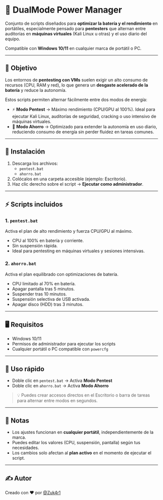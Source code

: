 # 🔋 DualMode Power Manager

Conjunto de scripts diseñados para **optimizar la batería y el rendimiento** en portátiles, especialmente pensado para **pentesters** que alternan entre auditorías en **máquinas virtuales** (Kali Linux u otras) y el uso diario del equipo.  

Compatible con **Windows 10/11** en cualquier marca de portátil o PC.

---

## 🎯 Objetivo

Los entornos de **pentesting con VMs** suelen exigir un alto consumo de recursos (CPU, RAM y red), lo que genera un **desgaste acelerado de la batería** y reduce la autonomía.  

Estos scripts permiten alternar fácilmente entre dos modos de energía:  

- ⚡ **Modo Pentest** → Máximo rendimiento (CPU/GPU al 100%). Ideal para ejecutar Kali Linux, auditorías de seguridad, cracking o uso intensivo de máquinas virtuales.  
- 🔋 **Modo Ahorro** → Optimizado para extender la autonomía en uso diario, reduciendo consumo de energía sin perder fluidez en tareas comunes.  

---

## 🚀 Instalación

1. Descarga los archivos:
   - `pentest.bat`
   - `ahorro.bat`
2. Colócalos en una carpeta accesible (ejemplo: Escritorio).  
3. Haz clic derecho sobre el script → **Ejecutar como administrador**.  

---

## ⚡ Scripts incluidos

### 1. `pentest.bat`
Activa el plan de alto rendimiento y fuerza CPU/GPU al máximo.  
- CPU al 100% en batería y corriente.  
- Sin suspensión rápida.  
- Ideal para pentesting en máquinas virtuales y sesiones intensivas.  

### 2. `ahorro.bat`
Activa el plan equilibrado con optimizaciones de batería.  
- CPU limitado al 70% en batería.  
- Apagar pantalla tras 5 minutos.  
- Suspender tras 10 minutos.  
- Suspensión selectiva de USB activada.  
- Apagar disco (HDD) tras 3 minutos.  

---

## 🖥️ Requisitos

- Windows 10/11  
- Permisos de administrador para ejecutar los scripts  
- Cualquier portátil o PC compatible con `powercfg`  

---

## 📌 Uso rápido

- Doble clic en `pentest.bat` → Activa **Modo Pentest**  
- Doble clic en `ahorro.bat` → Activa **Modo Ahorro**  

> 💡 Puedes crear accesos directos en el Escritorio o barra de tareas para alternar entre modos en segundos.

---

## 📖 Notas

- Los ajustes funcionan en **cualquier portátil**, independientemente de la marca.  
- Puedes editar los valores (CPU, suspensión, pantalla) según tus necesidades.  
- Los cambios solo afectan al **plan activo** en el momento de ejecutar el script.  

---

## ✍️ Autor
Creado con ❤️ por [@Zuk4r1](https://github.com/Zuk4r1)
